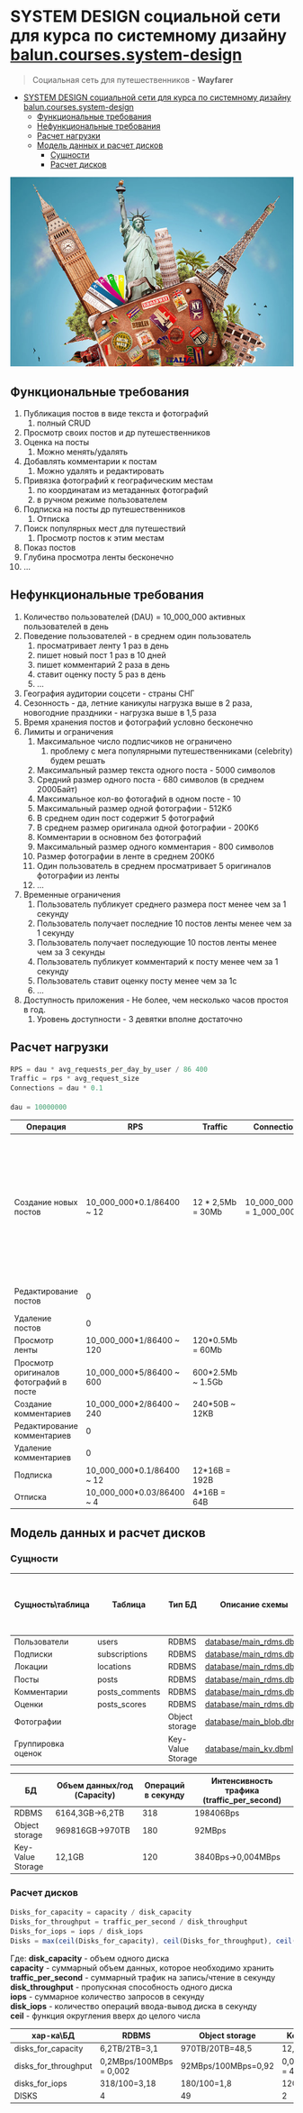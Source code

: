 # SYSTEM DESIGN социальной сети для курса по системному дизайну [balun.courses.system-design](https://balun.courses/courses/system_design)

> Социальная сеть для путешественников - **Wayfarer**

- [SYSTEM DESIGN социальной сети для курса по системному дизайну balun.courses.system-design](#system-design-социальной-сети-для-курса-по-системному-дизайну-baluncoursessystem-design)
  - [Функциональные требования](#функциональные-требования)
  - [Нефункциональные требования](#нефункциональные-требования)
  - [Расчет нагрузки](#расчет-нагрузки)
  - [Модель данных и расчет дисков](#модель-данных-и-расчет-дисков)
    - [Сущности](#сущности)
    - [Расчет дисков](#расчет-дисков)


![logo](assets/img/logo_orig.jpg)


## Функциональные требования

 1. Публикация постов в виде текста и фотографий
    1. полный CRUD
 2. Просмотр своих постов и др путешественников
 3. Оценка на посты
    1. Можно менять/удалять
 4. Добавлять комментарии к постам
    1. Можно удалять и редактировать
 5. Привязка фотографий к географическим местам
    1. по координатам из метаданных фотографий
    2. в ручном режиме пользователем
 6. Подписка на посты др путешественников
    1. Отписка
 7. Поиск популярных мест для путешествий
    1. Просмотр постов к этим местам
 8. Показ постов 
 9. Глубина просмотра ленты бесконечно
10. …


## Нефункциональные требования

1. Количество пользователей (DAU) = 10_000_000 активных пользователей в день
2. Поведение пользователей - в среднем один пользователь 
   1. просматривает ленту 1 раз в день
   2. пишет новый пост 1 раз в 10 дней
   3. пишет комментарий 2 раза в день
   4. ставит оценку посту 5 раз в день
   5. …
3. География аудитории соцсети -  страны СНГ
4. Сезонность - да, летние каникулы нагрузка выше в 2 раза, новогодние праздники - нагрузка выше в 1,5 раза
5. Время хранения постов и фотографий условно бесконечно
6. Лимиты и ограничения
    1. Максимальное число подписчиков не ограничено
       1. проблему с мега популярными путешественниками (celebrity) будем решать
    2. Максимальный размер текста одного поста - 5000 символов
    3. Средний размер одного поста - 680 символов (в среднем 2000Байт)
    4. Максимальное кол-во фотогафий в одном посте - 10
    5. Максимальный размер одной фотографии - 512Kб
    6. В среднем один пост содержит 5 фотографий
    7. В среднем размер оригинала одной фотографии - 200Kб
    8. Комментарии в основном без фотографий
    9. Максимальный размер одного комментария - 800 символов
   10. Размер фотографии в ленте в среднем 200Кб
   11. Один пользователь в среднем просматривает 5 оригиналов фотографии из ленты
   12. …
7. Временные ограничения
   1. Пользователь публикует среднего размера пост менее чем за 1 секунду
   2. Пользователь получает последние 10 постов ленты менее чем за 1 секунду
   3. Пользователь получает последующие 10 постов ленты менее чем за 3 секунды
   4. Пользователь публикует комментарий к посту менее чем за 1 секунду
   5. Пользователь ставит оценку посту менее чем за 1с
   6. …
8. Доступность приложения - Не более, чем несколько часов простоя в год.
   1. Уровень доступности - 3 девятки вполне достаточно


## Расчет нагрузки

```javascript
RPS = dau * avg_requests_per_day_by_user / 86 400 
Traffic = rps * avg_request_size
Connections = dau * 0.1

dau = 10000000
```

| Операция                               | RPS                        | Traffic            | Connections                | Comment                                                                                                                                                                                                                        |
| -------------------------------------- | -------------------------- | ------------------ | -------------------------- | ------------------------------------------------------------------------------------------------------------------------------------------------------------------------------------------------------------------------------ |
| Создание новых постов                  | 10_000_000*0.1/86400 \~ 12 | 12 * 2,5Mb = 30Mb  | 10_000_000*0.1 = 1_000_000 | Раз в 10 дней это оптимистично - обычно гораздо реже - раз в неделю если за каждые выходные отчитываться, но про дачу 5 раз писать не будешь же. но есть более активные пользователи, которые будут и поход в магазин освещать |
| Редактирование постов                  | 0                          |                    |                            | Если фотки новые добавлять, но это оч редко                                                                                                                                                                                    |
| Удаление постов                        | 0                          |                    |                            | редко                                                                                                                                                                                                                          |
| Просмотр ленты                         | 10_000_000*1/86400 \~ 120  | 120*0.5Mb = 60Mb   |                            |                                                                                                                                                                                                                                |
| Просмотр оригиналов фотографий в посте | 10_000_000*5/86400 \~ 600  | 600*2.5Mb \~ 1.5Gb |                            | Преимущественно чтение                                                                                                                                                                                                         |
| Создание комментариев                  | 10_000_000*2/86400 \~ 240  | 240*50B \~ 12KB    |                            |                                                                                                                                                                                                                                |
| Редактирование комментариев            | 0                          |                    |                            |                                                                                                                                                                                                                                |
| Удаление комментариев                  | 0                          |                    |                            |                                                                                                                                                                                                                                |
| Подписка                               | 10_000_000*0.1/86400 \~ 12 | 12*16B = 192B      |                            |                                                                                                                                                                                                                                |
| Отписка                                | 10_000_000*0.03/86400 \~ 4 | 4*16B = 64B        |                            |                                                                                                                                                                                                                                |
## Модель данных и расчет дисков

### Сущности

| Сущность\таблица   | Таблица        | Тип БД            | Описание схемы                                     | Размер 1 записи + Индексы + выравнивание (только PK) \~[Byte] | Число записей в год | Прирост в год | Операций в секунду (I/O) | Интенсивность трафика |
| ------------------ | -------------- | ----------------- | -------------------------------------------------- | ------------------------------------------------------------- | ------------------- | ------------- | ------------------------ | --------------------- |
| Пользователи       | users          | RDBMS             | [database/main_rdms.dbml](database/main_rdms.dbml) | 137+40                                                        | 10000000            | 1,77GB        | 12                       | 2124Bps               |
| Подписки           | subscriptions  | RDBMS             | [database/main_rdms.dbml](database/main_rdms.dbml) | 40+40                                                         | 252288000           | 20,18GB       | 16                       | 1280Bps               |
| Локации            | locations      | RDBMS             | [database/main_rdms.dbml](database/main_rdms.dbml) | 81+40                                                         | 2000000             | 0,25GB        | 2                        | 242Bps                |
| Посты              | posts          | RDBMS             | [database/main_rdms.dbml](database/main_rdms.dbml) | 2824+40                                                       | 378432000           | 1084GB        | 12                       | 34368Bps              |
| Комментарии        | posts_comments | RDBMS             | [database/main_rdms.dbml](database/main_rdms.dbml) | 616+40                                                        | 7568640000          | 4965GB        | 240                      | 157440Bps             |
| Оценки             | posts_scores   | RDBMS             | [database/main_rdms.dbml](database/main_rdms.dbml) | 42+40                                                         | 1135296000          | 93,1Gb        | 36                       | 2952Bps               |
| Фотографии         |                | Object storage    | [database/main_blob.dbml](database/main_blob.dbml) | *512016*                                                      | 1892160000          | 969816GB      | 180                      | 92MBps                |
| Группировка оценок |                | Key-Value Storage | [database/main_kv.dbml](database/main_kv.dbml)     | 32                                                            | 378432000           | 12,1GB        | 120                      | 3840Bps               |

| БД                | Объем данных/год (Capacity) | Операций в секунду | Интенсивность трафика (**traffic_per_second**) |
| ----------------- | --------------------------- | ------------------ | ---------------------------------------------- |
| RDBMS             | 6164,3GB→6,2TB              | 318                | 198406Bps                                      |
| Object storage    | 969816GB→970TB              | 180                | 92MBps                                         |
| Key-Value Storage | 12,1GB                      | 120                | 3840Bps→0,004MBps                              |


### Расчет дисков

```javascript
Disks_for_capacity = capacity / disk_capacity
Disks_for_throughput = traffic_per_second / disk_throughput
Disks_for_iops = iops / disk_iops
Disks = max(ceil(Disks_for_capacity), ceil(Disks_for_throughput), ceil(Disks_for_iops))
```

Где:
**disk_capacity** - объем одного диска  
**capacity** - суммарный объем данных, которое необходимо хранить  
**traffic_per_second** - суммарный трафик на запись/чтение в секунду  
**disk_throughput** - пропускная способность одного диска  
**iops** - суммарное количество запросов в секунду  
**disk_iops** - количество операций ввода-вывод диска в секунду  
**ceil** - функция округления вверх до целого числа

| хар-ка\БД            | RDBMS                   | Object storage      | Key-Value Storage        |
| -------------------- | ----------------------- | ------------------- | ------------------------ |
| disks_for_capacity   | 6,2TB/2TB=3,1           | 970TB/20TB=48,5     | 12,1GB/128GB=0,94        |
| disks_for_throughput | 0,2MBps/100MBps = 0,002 | 92MBps/100MBps=0,92 | 0,004MBps/100MBps = 4e-5 |
| disks_for_iops       | 318/100=3,18            | 180/100=1,8         | 120/100=1,2              |
| DISKS                | 4                       | 49                  | 2                        |
